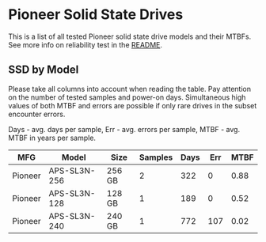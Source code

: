 Pioneer Solid State Drives
==========================

This is a list of all tested Pioneer solid state drive models and their MTBFs. See
more info on reliability test in the [README](https://github.com/bsdhw/SMART).

SSD by Model
------------

Please take all columns into account when reading the table. Pay attention on the
number of tested samples and power-on days. Simultaneous high values of both MTBF
and errors are possible if only rare drives in the subset encounter errors.

Days - avg. days per sample,
Err  - avg. errors per sample,
MTBF - avg. MTBF in years per sample.

| MFG       | Model              | Size   | Samples | Days  | Err   | MTBF |
|-----------|--------------------|--------|---------|-------|-------|------|
| Pioneer   | APS-SL3N-256       | 256 GB | 2       | 322   | 0     | 0.88   |
| Pioneer   | APS-SL3N-128       | 128 GB | 1       | 189   | 0     | 0.52   |
| Pioneer   | APS-SL3N-240       | 240 GB | 1       | 772   | 107   | 0.02   |
